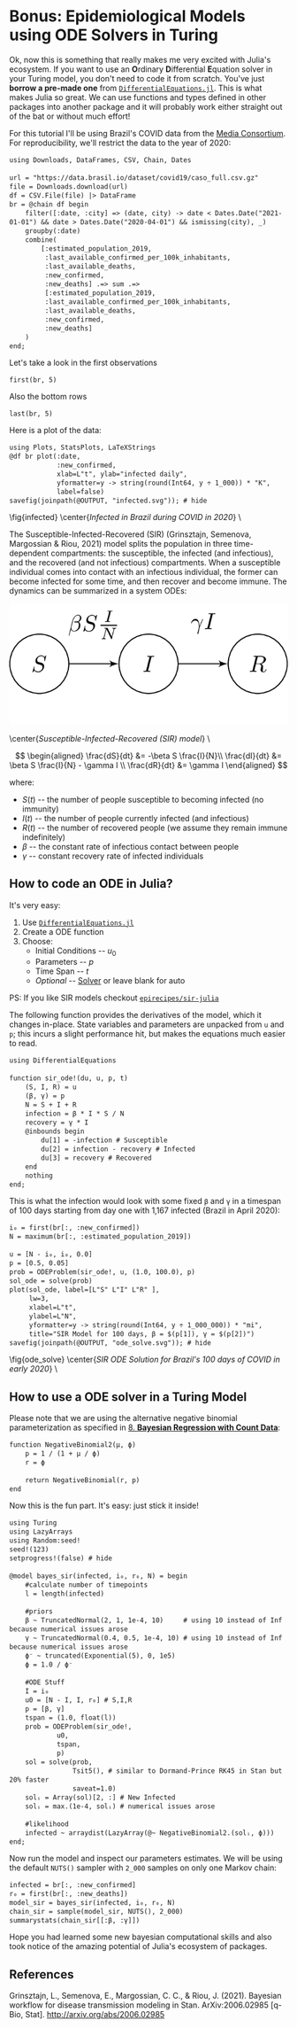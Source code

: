 <!--This file was generated, do not modify it.-->
# Bonus: Epidemiological Models using ODE Solvers in Turing

Ok, now this is something that really makes me very excited with Julia's
ecosystem. If you want to use an **O**rdinary **D**ifferential **E**quation solver
in your Turing model, you don't need to code it from scratch. You've just
**borrow a pre-made one** from [`DifferentialEquations.jl`](https://diffeq.sciml.ai/dev/).
This is what makes Julia so great. We can use functions and types
defined in other packages into another package and it will probably work either
straight out of the bat or without much effort!

For this tutorial I'll be using Brazil's COVID data from the [Media Consortium](https://brasil.io/covid19/).
For reproducibility, we'll restrict the data to the year of 2020:

```julia:ex1
using Downloads, DataFrames, CSV, Chain, Dates

url = "https://data.brasil.io/dataset/covid19/caso_full.csv.gz"
file = Downloads.download(url)
df = CSV.File(file) |> DataFrame
br = @chain df begin
    filter([:date, :city] => (date, city) -> date < Dates.Date("2021-01-01") && date > Dates.Date("2020-04-01") && ismissing(city), _)
    groupby(:date)
    combine(
        [:estimated_population_2019,
         :last_available_confirmed_per_100k_inhabitants,
         :last_available_deaths,
         :new_confirmed,
         :new_deaths] .=> sum .=>
         [:estimated_population_2019,
         :last_available_confirmed_per_100k_inhabitants,
         :last_available_deaths,
         :new_confirmed,
         :new_deaths]
    )
end;
```

Let's take a look in the first observations

```julia:ex2
first(br, 5)
```

Also the bottom rows

```julia:ex3
last(br, 5)
```

Here is a plot of the data:

```julia:ex4
using Plots, StatsPlots, LaTeXStrings
@df br plot(:date,
            :new_confirmed,
            xlab=L"t", ylab="infected daily",
            yformatter=y -> string(round(Int64, y ÷ 1_000)) * "K",
            label=false)
savefig(joinpath(@OUTPUT, "infected.svg")); # hide
```

\fig{infected}
\center{*Infected in Brazil during COVID in 2020*} \\

The Susceptible-Infected-Recovered (SIR) (Grinsztajn, Semenova, Margossian & Riou, 2021) model splits
the population in three time-dependent compartments:
the susceptible, the infected (and infectious), and the
recovered (and not infectious) compartments. When a susceptible individual comes into contact with an infectious individual,
the former can become infected for some time, and then recover and become immune. The dynamics can be summarized in a system ODEs:

![SIR Model](/pages/images/SIR.png)

\center{*Susceptible-Infected-Recovered (SIR) model*} \\

$$
\begin{aligned}
\frac{dS}{dt} &= -\beta  S \frac{I}{N}\\
\frac{dI}{dt} &= \beta  S  \frac{I}{N} - \gamma  I \\
\frac{dR}{dt} &= \gamma I
\end{aligned}
$$

where:
* $S(t)$ -- the number of people susceptible to becoming infected (no immunity)
* $I(t)$ -- the number of people currently infected (and infectious)
* $R(t)$ -- the number of recovered people (we assume they remain immune indefinitely)
* $\beta$ -- the constant rate of infectious contact between people
* $\gamma$ -- constant recovery rate of infected individuals

## How to code an ODE in Julia?

It's very easy:

1. Use [`DifferentialEquations.jl`](https://diffeq.sciml.ai/)
2. Create a ODE function
3. Choose:
    * Initial Conditions -- $u_0$
    * Parameters -- $p$
    * Time Span -- $t$
    * *Optional* -- [Solver](https://diffeq.sciml.ai/stable/solvers/ode_solve/) or leave blank for auto

PS: If you like SIR models checkout [`epirecipes/sir-julia`](https://github.com/epirecipes/sir-julia)

The following function provides the derivatives of the model, which it changes in-place.
State variables and parameters are unpacked from `u` and `p`; this incurs a slight performance hit,
but makes the equations much easier to read.

```julia:ex5
using DifferentialEquations

function sir_ode!(du, u, p, t)
    (S, I, R) = u
    (β, γ) = p
    N = S + I + R
    infection = β * I * S / N
    recovery = γ * I
    @inbounds begin
        du[1] = -infection # Susceptible
        du[2] = infection - recovery # Infected
        du[3] = recovery # Recovered
    end
    nothing
end;
```

This is what the infection would look with some fixed `β` and `γ`
in a timespan of 100 days starting from day one with 1,167 infected (Brazil in April 2020):

```julia:ex6
i₀ = first(br[:, :new_confirmed])
N = maximum(br[:, :estimated_population_2019])

u = [N - i₀, i₀, 0.0]
p = [0.5, 0.05]
prob = ODEProblem(sir_ode!, u, (1.0, 100.0), p)
sol_ode = solve(prob)
plot(sol_ode, label=[L"S" L"I" L"R" ],
     lw=3,
     xlabel=L"t",
     ylabel=L"N",
     yformatter=y -> string(round(Int64, y ÷ 1_000_000)) * "mi",
     title="SIR Model for 100 days, β = $(p[1]), γ = $(p[2])")
savefig(joinpath(@OUTPUT, "ode_solve.svg")); # hide
```

\fig{ode_solve}
\center{*SIR ODE Solution for Brazil's 100 days of COVID in early 2020*} \\

## How to use a ODE solver in a Turing Model

Please note that we are using the alternative negative binomial parameterization as specified in [8. **Bayesian Regression with Count Data**](/pages/8_count_reg/):

```julia:ex7
function NegativeBinomial2(μ, ϕ)
    p = 1 / (1 + μ / ϕ)
    r = ϕ

    return NegativeBinomial(r, p)
end
```

Now this is the fun part. It's easy: just stick it inside!

```julia:ex8
using Turing
using LazyArrays
using Random:seed!
seed!(123)
setprogress!(false) # hide

@model bayes_sir(infected, i₀, r₀, N) = begin
    #calculate number of timepoints
    l = length(infected)

    #priors
    β ~ TruncatedNormal(2, 1, 1e-4, 10)     # using 10 instead of Inf because numerical issues arose
    γ ~ TruncatedNormal(0.4, 0.5, 1e-4, 10) # using 10 instead of Inf because numerical issues arose
    ϕ⁻ ~ truncated(Exponential(5), 0, 1e5)
    ϕ = 1.0 / ϕ⁻

    #ODE Stuff
    I = i₀
    u0 = [N - I, I, r₀] # S,I,R
    p = [β, γ]
    tspan = (1.0, float(l))
    prob = ODEProblem(sir_ode!,
            u0,
            tspan,
            p)
    sol = solve(prob,
                Tsit5(), # similar to Dormand-Prince RK45 in Stan but 20% faster
                saveat=1.0)
    solᵢ = Array(sol)[2, :] # New Infected
    solᵢ = max.(1e-4, solᵢ) # numerical issues arose

    #likelihood
    infected ~ arraydist(LazyArray(@~ NegativeBinomial2.(solᵢ, ϕ)))
end;
```

Now run the model and inspect our parameters estimates.
We will be using the default `NUTS()` sampler with `2_000` samples on only one Markov chain:

```julia:ex9
infected = br[:, :new_confirmed]
r₀ = first(br[:, :new_deaths])
model_sir = bayes_sir(infected, i₀, r₀, N)
chain_sir = sample(model_sir, NUTS(), 2_000)
summarystats(chain_sir[[:β, :γ]])
```

Hope you had learned some new bayesian computational skills and also took notice
of the amazing potential of Julia's ecosystem of packages.

## References

Grinsztajn, L., Semenova, E., Margossian, C. C., & Riou, J. (2021). Bayesian workflow for disease transmission modeling in Stan. ArXiv:2006.02985 [q-Bio, Stat]. http://arxiv.org/abs/2006.02985


